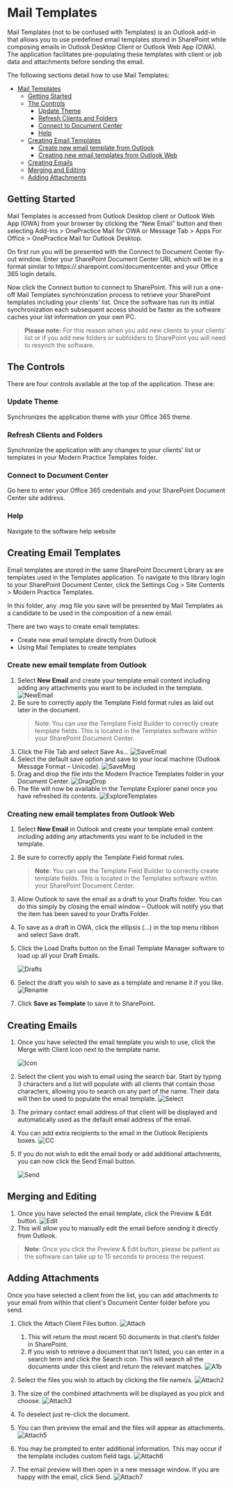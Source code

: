 # Mail Templates


Mail Templates (not to be confused with Templates) is an Outlook add-in that allows you to use predefined email templates stored in SharePoint while composing emails in Outlook Desktop Client or Outlook Web App (OWA). The application facilitates pre-populating these templates with client or job data and attachments before sending the email.

The following sections detail how to use Mail Templates:

- [Mail Templates](#mail-templates)
  - [Getting Started](#getting-started)
  - [The Controls](#the-controls)
    - [Update Theme](#update-theme)
    - [Refresh Clients and Folders](#refresh-clients-and-folders)
    - [Connect to Document Center](#connect-to-document-center)
    - [Help](#help)
  - [Creating Email Templates](#creating-email-templates)
    - [Create new email template from Outlook](#create-new-email-template-from-outlook)
    - [Creating new email templates from Outlook Web](#creating-new-email-templates-from-outlook-web)
  - [Creating Emails](#creating-emails)
  - [Merging and Editing](#merging-and-editing)
  - [Adding Attachments](#adding-attachments)

## Getting Started

Mail Templates is accessed from Outlook Desktop client or Outlook Web App (OWA) from your browser by clicking the “New Email” button and then selecting Add-Ins > OnePractice Mail for OWA or Message Tab > Apps For Office > OnePractice Mail for Outlook Desktop.

On first run you will be presented with the Connect to Document Center fly-out window. Enter your SharePoint Document Center URL which will be in a format similar to https://<designator>.sharepoint.com/documentcenter and your Office 365 login details. 

Now click the Connect button to connect to SharePoint. This will run a one-off Mail Templates synchronization process to retrieve your SharePoint templates including your clients' list. Once the software has run its initial synchronization each subsequent access should be faster as the software caches your list information on your own PC. 

> **Please note:** For this reason when you add new clients to your clients' list or if you add new folders or subfolders to SharePoint you will need to resynch the software.

## The Controls

There are four controls available at the top of the application. These are:

### Update Theme

Synchronizes the application theme with your Office 365 theme.

### Refresh Clients and Folders

Synchronize the application with any changes to your clients' list or templates in your Modern Practice Templates folder.

### Connect to Document Center

Go here to enter your Office 365 credentials and your SharePoint Document Center site address.

### Help

Navigate to the software help website

## Creating Email Templates

Email templates are stored in the same SharePoint Document Library as are templates used in the Templates application. To navigate to this library login to your SharePoint Document Center, click the Settings Cog > Site Contents > Modern Practice Templates. 

In this folder, any .msg file you save will be presented by Mail Templates as a candidate to be used in the composition of a new email. 

There are two ways to create email templates:

- Create new email template directly from Outlook
- Using Mail Templates to create templates

### Create new email template from Outlook

1. Select **New Email** and create your template email content including adding any attachments you want to be included in the template.
    ![NewEmail](img/clip0182.png)
2. Be sure to correctly apply the Template Field format rules as laid out later in the document. 
    > Note: You can use the Template Field Builder to correctly create template fields. This is located in the Templates software within your SharePoint Document Center.
3. Click the File Tab and select Save As… 
    ![SaveEmail](img/clip0183.png)
4. Select the default save option and save to your local machine (Outlook Message Format – Unicode).
    ![SaveMsg](img/clip0184.png)
5. Drag and drop the file into the Modern Practice Templates folder in your Document Center.
    ![DragDrop](img/clip0230.png)
6. The file will now be available in the Template Explorer panel once you have refreshed its contents.
    ![ExploreTemplates](img/clip0229.png)

### Creating new email templates from Outlook Web

1. Select **New Email** in Outlook and create your template email content including adding any attachments you want to be included in the template.
2. Be sure to correctly apply the Template Field format rules. 
    > **Note**: You can use the Template Field Builder to correctly create template fields. This is located in the Templates software within your SharePoint Document Center.
3. Allow Outlook to save the email as a draft to your Drafts folder. You can do this simply by closing the email window – Outlook will notify you that the item has been saved to your Drafts Folder.
4. To save as a draft in OWA, click the ellipsis (…) in the top menu ribbon and select Save draft.

5. Click the Load Drafts button on the Email Template Manager software to load up all your Draft Emails.
    
    ![Drafts](img/clip0181.png)

6. Select the draft you wish to save as a template and rename it if you like.
    ![Rename](img/clip0180.png)

7. Click **Save as Template** to save it to SharePoint.

## Creating Emails

1. Once you have selected the email template you wish to use, click the Merge with Client Icon next to the template name.
    
    ![Icon](img/clip0177.png)

2. Select the client you wish to email using the search bar. Start by typing 3 characters and a list will populate with all clients that contain those characters, allowing you to search on any part of the name. Their data will then be used to populate the email template.
    ![Select](img/mailtemplates-selectclient.PNG)

3. The primary contact email address of that client will be displayed and automatically used as the default email address of the email.

4. You can add extra recipients to the email in the Outlook Recipients boxes.
    ![CC](img/clip0179.png)

5. If you do not wish to edit the email body or add additional attachments, you can now click the Send Email button.

    ![Send](img/clip0176.png)

## Merging and Editing


1. Once you have selected the email template, click the Preview & Edit button.
    ![Edit](img/clip0176.png)
2. This will allow you to manually edit the email before sending it directly from Outlook.

> **Note**: Once you click the Preview & Edit button, please be patient as the software can take up to 15 seconds to process the request.

## Adding Attachments

Once you have selected a client from the list, you can add attachments to your email from within that client's Document Center folder before you send. 

1. Click the Attach Client Files button.
    ![Attach](img/mailtemplates1.PNG)
   1. This will return the most recent 50 documents in that client’s folder in SharePoint.
   2. If you wish to retrieve a document that isn't listed, you can enter in a search term and click the Search icon. This will search all the documents under this client and return the relevant matches.
        ![A1b](img/mailtemplates1b.PNG)
2. Select the files you wish to attach by clicking the file name/s. 
   ![Attach2](img/mailtemplates2.PNG)
3. The size of the combined attachments will be displayed as you pick and choose.
    ![Attach3](img/mailtemplates3.PNG)
4. To deselect just re-click the document.

5. You can then preview the email and the files will appear as attachments.
     ![Attach5](img/mailtemplates5.1.PNG)
6. You may be prompted to enter additional information. This may occur if the template includes custom field tags. 
    ![Attach6](img/mailtemplates6.PNG)
7. The email preview will then open in a new message window. If you are happy with the email, click Send.
    ![Attach7](img/mailtemplates7.PNG)












